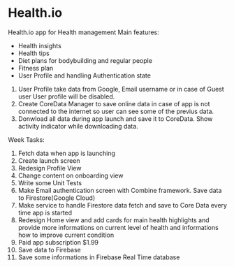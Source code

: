 # Health.io
 Health.io app for Health management
 Main features: 
 - Health insights
 - Health tips
 - Diet plans for bodybuilding and regular people
 - Fitness plan 
 - User Profile and handling Authentication state

1. User Profile take data from Google, Email username or in case of Guest user User profile will be disabled.
2. Create CoreData Manager to save online data in case of app is not connected to the internet so user can see some of the previus data.
3. Donwload all data during app launch and save it to CoreData. Show activity indicator while downloading data.


Week Tasks:
 1. Fetch data when app is launching
 2. Create launch screen
 5. Redesign Profile View
 6. Change content on onboarding view
 7. Write some Unit Tests 
 8. Make Email authentication screen with Combine framework. Save data to Firestore(Google Cloud)
 9. Make service to handle Firestore data fetch and save to Core Data every time app is started
 10. Redesign Home view and add cards for main health highlights and provide more informations on current level of health and informations how to improve current condition
 11. Paid app subscription $1.99
 12. Save data to Firebase
 13. Save some informations in Firebase Real Time database
